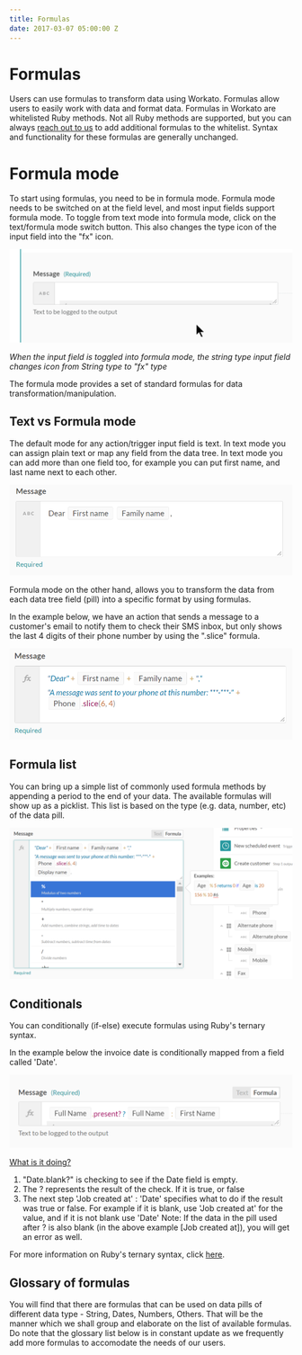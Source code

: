 ```yaml
---
title: Formulas
date: 2017-03-07 05:00:00 Z
---
```


# Formulas
Users can use formulas to transform data using Workato. Formulas allow users to easily work with data and format data. Formulas in Workato are whitelisted Ruby methods. Not all Ruby methods are supported, but you can always [reach out to us](contact-us.md) to add additional formulas to the whitelist. Syntax and functionality for these formulas are generally unchanged.

# Formula mode
To start using formulas, you need to be in formula mode. Formula mode needs to be switched on at the field level, and most input fields support formula mode. To toggle from text mode into formula mode, click on the text/formula mode switch button. This also changes the type icon of the input field into the "fx" icon.

![what_is_formula](/assets/images/formula-docs/what_is_formula_gif.gif)

*When the input field is toggled into formula mode, the string type input field changes icon from String type to "fx" type*

The formula mode provides a set of standard formulas for data transformation/manipulation.



## Text vs Formula mode

The default mode for any action/trigger input field is text. In text mode you can assign plain text or map any field from the data tree. In text mode you can add more than one field too, for example you can put first name, and last name next to each other.

![text_mode](/assets/images/formula-docs/text_mode.png)

Formula mode on the other hand, allows you to transform the data from each data tree field (pill) into a specific format by using formulas. 

In the example below, we have an action that sends a message to a customer's email to notify them to check their SMS inbox, but only shows the last 4 digits of their phone number by using the ".slice" formula. 
 
![formula_mode](/assets/images/formula-docs/formula_mode.png)

## Formula list
You can bring up a simple list of commonly used formula methods by appending a period to the end of your data. The available formulas will show up as a picklist. This list is based on the type (e.g. data, number, etc) of the data pill.

![formula_list](/assets/images/formula-docs/formula_list.png)

## Conditionals
You can conditionally (if-else) execute formulas using Ruby's ternary syntax. 

In the example below the invoice date is conditionally mapped from a field called 'Date'. 

![mapping_type_4](/assets/images/formula-docs/ternary-formula.png)

<u>What is it doing?</u>

1. "Date.blank?" is checking to see if the Date field is empty.
2. The ? represents the result of the check. If it is true, or false
3. The next step 'Job created at' : 'Date' specifies what to do if the result was true or false. 
    For example if it is blank, use 'Job created at' for the value, and if it is not blank use 'Date'
Note: If the data in the pill used after ? is also blank (in the above example [Job created at]), you will get an error as well. 

For more information on Ruby's ternary syntax, click [here](http://www.w3resource.com/ruby/ruby-ternary-operator.php).

## Glossary of formulas
You will find that there are formulas that can be used on data pills of different data type - String, Dates, Numbers, Others. 
That will be the manner which we shall group and elaborate on the list of available formulas. Do note that the glossary list below is in constant update as we frequently add more formulas to accomodate the needs of our users. 